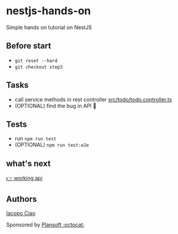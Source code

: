 # nestjs-hands-on

Simple hands on tutorial on NestJS

## Before start

- `git reset --hard`
- `git checkout step3`

## Tasks

- call service methods in rest controller [src/todo/todo.controller.ts](src/todo/todo.controller.ts)
- (OPTIONAL) find the bug in API :bug:

## Tests

- run `npm run test`
- (OPTIONAL) `npm run test:e2e`

## what's next

[:point_right: working api](https://github.com/KernelPanic92/nestjs-hands-on/tree/step5)

## Authors

[Iacopo Ciao](http://github.com/KernelPanic92)

Sponsored by [Plansoft :octocat:](https://github.com/plansoft-it/)
